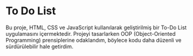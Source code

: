# To Do List
Bu proje, HTML, CSS ve JavaScript kullanılarak geliştirilmiş bir To-Do List uygulamasını içermektedir. Projeyi tasarlarken OOP (Object-Oriented Programming) prensiplerine odaklandım, böylece kodu daha düzenli ve sürdürülebilir hale getirdim.
